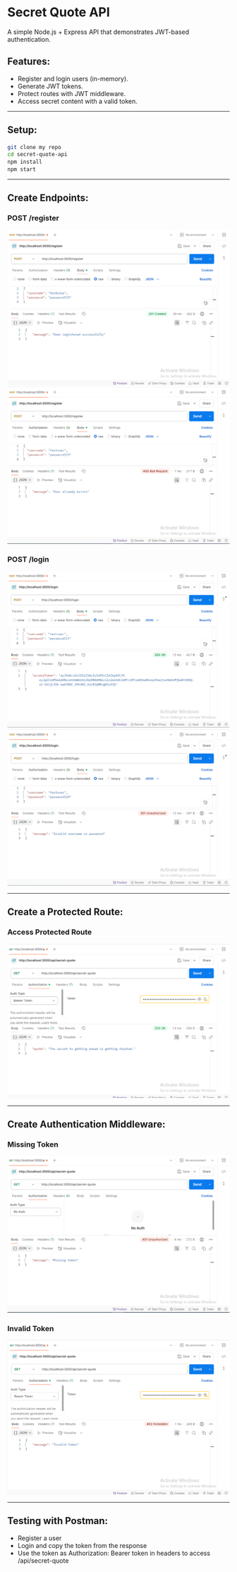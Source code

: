 # Secret Quote API

A simple Node.js + Express API that demonstrates JWT-based authentication.

## Features:

- Register and login users (in-memory).
- Generate JWT tokens.
- Protect routes with JWT middleware.
- Access secret content with a valid token.

---

## Setup:

```bash
git clone my repo
cd secret-quote-api
npm install
npm start
```

---

## Create Endpoints:

### POST /register

![alt text](1.PNG)
![alt text](2.PNG)

### POST /login

![alt text](3.PNG)
![alt text](4.PNG)

---

## Create a Protected Route:

### Access Protected Route

![alt text](5.PNG)

---

## Create Authentication Middleware:

### Missing Token

![alt text](6.PNG)

### Invalid Token

![alt text](7.PNG)

---

## Testing with Postman:

- Register a user
- Login and copy the token from the response
- Use the token as Authorization: Bearer token in headers to access /api/secret-quote
